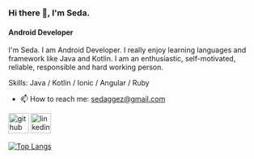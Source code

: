 ### Hi there 👋, I'm Seda.
#### Android Developer

I'm Seda. I am Android Developer. I really enjoy learning languages and framework like Java and Kotlin. I am an enthusiastic, self-motivated, reliable, responsible and hard working person.

Skills: Java / Kotlin / Ionic / Angular / Ruby

- 📫 How to reach me: sedaggez@gmail.com 


[<img src='https://cdn.jsdelivr.net/npm/simple-icons@3.0.1/icons/github.svg' alt='github' height='40'>](https://github.com/sedaaggez)  [<img src='https://cdn.jsdelivr.net/npm/simple-icons@3.0.1/icons/linkedin.svg' alt='linkedin' height='40'>](https://www.linkedin.com/in/sedaaggez/)  

[![Top Langs](https://github-readme-stats.vercel.app/api/top-langs/?username=sedaaggez)](https://github.com/anuraghazra/github-readme-stats)

